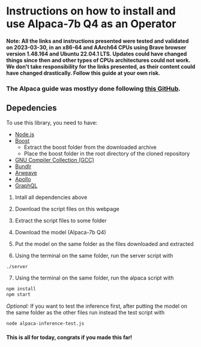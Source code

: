# Instructions on how to install and use Alpaca-7b Q4 as an Operator

#### **Note:** All the links and instructions presented were tested and validated on 2023-03-30, in an x86-64 and AArch64 CPUs using Brave browser version 1.48.164 and Ubuntu 22.04.1 LTS. Updates could have changed things since then and other types of CPUs architectures could not work. We don't take responsibility for the links presented, as their content could have changed drastically. **Follow this guide at your own risk.**

### The Alpaca guide was mostlyy done following [this GitHub](https://github.com/Nuked88/alpaca.http).

## Depedencies
To use this library, you need to have:

* [Node.js](https://nodejs.org/en/download)
* [Boost](https://www.boost.org/users/history/version_1_81_0.html)
    * Extract the boost folder from the downloaded archive
    * Place the boost folder in the root directory of the cloned repository
* [GNU Compiler Collection (GCC)](https://linuxize.com/post/how-to-install-gcc-compiler-on-ubuntu-18-04/)
* [Bundlr](https://www.npmjs.com/package/@bundlr-network/client)
* [Arweave](https://www.npmjs.com/package/arweave)
* [Apollo](https://www.apollographql.com/tutorials/fullstack-quickstart/07-setting-up-apollo-client)
* [GraphQL](https://graphql.org/graphql-js/)


1. Intall all dependencies above

1. Download the script files on this webpage

1. Extract the script files to some folder

1. Download the model (Alpaca-7b Q4)

1. Put the model on the same folder as the files downloaded and extracted

1. Using the terminal on the same folder, run the server script with

```bash
./server
```
7. Using the terminal on the same folder, run the alpaca script with 
   
```bash
npm install
npm start
```

*Optional:* If you want to test the inference first, after putting the model on the same folder as the other files run instead the test script with

```bash
node alpaca-inference-test.js
```

#### This is all for today, congrats if you made this far!
